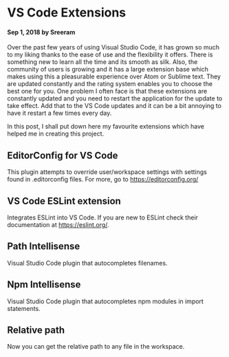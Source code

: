 # VS Code Extensions

#### Sep 1, 2018 by Sreeram

Over the past few years of using Visual Studio Code, it has grown so much to my liking thanks to the ease of use and the flexibility it offers. There is something new to learn all the time and its smooth as silk. Also, the community of users is growing and it has a large extension base which makes using this a pleasurable experience over Atom or Sublime text. They are updated constantly and the rating system enables you to choose the best one for you. One problem I often face is that these extensions are constantly updated and you need to restart the application for the update to take effect. Add that to the VS Code updates and it can be a bit annoying to have it restart a few times every day.

In this post, I shall put down here my favourite extensions which have helped me in creating this project.

## EditorConfig for VS Code

This plugin attempts to override user/workspace settings with settings found in .editorconfig files. For more, go to https://editorconfig.org/

## VS Code ESLint extension

Integrates ESLint into VS Code. If you are new to ESLint check their documentation at https://eslint.org/.

## Path Intellisense

Visual Studio Code plugin that autocompletes filenames.

## Npm Intellisense

Visual Studio Code plugin that autocompletes npm modules in import statements.

## Relative path

Now you can get the relative path to any file in the workspace.
